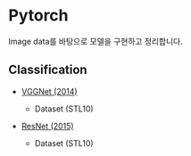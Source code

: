 # Pytorch

Image data를 바탕으로 모델을 구현하고 정리합니다. 


## Classification 
+ [VGGNet (2014)](https://arxiv.org/pdf/1409.1556.pdf)
  + Dataset (STL10)
  
+ [ResNet (2015)](https://arxiv.org/abs/1512.03385)
  + Dataset (STL10)
